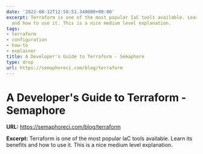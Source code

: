 ```yaml
---
date: '2022-08-12T12:58:51.340000+00:00'
excerpt: Terraform is one of the most popular IaC tools available. Learn its benefits
  and how to use it. This is a nice medium level explanation.
tags:
- terraform
- configuration
- how-to
- explainer
title: A Developer's Guide to Terraform - Semaphore
type: drop
url: https://semaphoreci.com/blog/terraform
---
```


# A Developer's Guide to Terraform - Semaphore

**URL:** https://semaphoreci.com/blog/terraform

**Excerpt:** Terraform is one of the most popular IaC tools available. Learn its benefits and how to use it. This is a nice medium level explanation.

